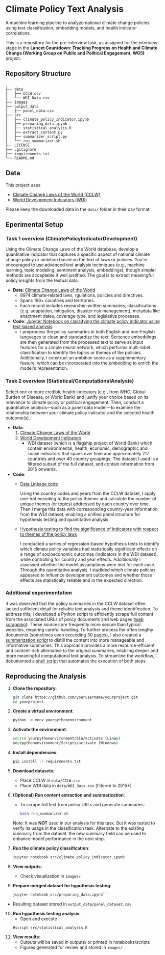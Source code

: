# Climate Policy Text Analysis
A machine learning pipeline to analyze national climate change policies using text classification, embedding models, and health indicator correlations.

This is a repository for the pre-interview task, as assigned for the interview stage in the **Lancet Countdown: Tracking Progress on Health and Climate Change (Working Group on Public and Political Engagement, WG5)** project.

## Repository Structure
    .
    ├── data
    │   ├── CCLW.csv
    │   └── WDI_Data.csv
    ├── images
    ├── output_data
    │   ├── panel_data.csv
    ├── src
    │   ├── climate_policy_indicator.ipynb
    │   ├── preparing_data.ipynb
    │   ├── statistical_analysis.R
    │   ├── extract_content.py
    │   ├── summarizer_script.py
    │   └── run_summarizer.sh
    ├── LICENSE
    ├── .gitignore
    ├── requirements.txt
    └── README.md

## Data
This project uses:

- [Climate Change Laws of the World (CCLW)](https://climate-laws.org/)
- [World Development Indicators (WDI)](https://databank.worldbank.org/source/world-development-indicators)

Please keep the downloaded data in the `data/` folder in their csv format.

## Eperimental Setup
### Task 1 overview (ClimatePolicyIndicatorDevelopment)
Using the Climate Change Laws of the World database, develop a quantitative indicator that captures a specific aspect of national climate change policy or ambition based on the text of laws or policies. You're encouraged to use advanced text analysis techniques (e.g., machine learning, topic modeling, sentiment analysis, embeddings), though simpler methods are acceptable if well justified. The goal is to extract meaningful policy insights from the textual data.

- <b>Data</b>: [Climate Change Laws of the World](./data/#CCLW.csv)
     - 8974 climate-related laws, rgulations, policies and directives.
     - Spans 196+ countries and territories.
     - Each record includes researcher-written summaries, classifications (e.g. adaptation, mitigation, disaster risk management), metadata like enactment dates, coverage type, and legislative processes. 
- <b>Code</b>: [Jupyter Notebook on classifying the climate policy indicator using text-based analysis](./src/#climate_policy_indicator.ipynb)
     - I preprocess the policy summaries in both English and non-English languages to clean and standardize the text. Sentence embeddings are then generated from the processed text to serve as input features for a simple neural network, which performs multi-label classification to identify the topics or themes of the policies. Additionally, I construct an ambition score as a supplementary feature, which can be incorporated into the embedding to enrich the model's representation.

### Task 2 overview (Statistical/ComputationalAnalysis)
Select one or more credible health indicators (e.g., from WHO, Global Burden of Disease, or World Bank) and justify your choice based on its relevance to climate policy or political engagement. Then, conduct a quantitative analysis—such as a panel data model—to examine the relationship between your climate policy indicator and the selected health outcome(s).

- <b>Data</b>:
    1) [Climate Change Laws of the World](./data/#CCLW.csv)
    2) [World Development Indicators](./data/#WDI_Data.csv)
          - WDI dataset (which is a flagship project of World Bank) which contain environmental, health, economic, demographic and social indicators that spans over time and approximately 217 countries and over 40 country groupings. The dataset I used is a filtered subset of the full dataset, and contain information from 2015 onwards.
- <b>Code</b>:
    - [Data Linkage code](./src/#preparing_data.ipynb)
      
      Using the country codes and years from the CCLW dataset, I apply one-hot encoding to the policy themes and calculate the number of unique themes (or topics) addressed by each country over time. Then I merge this data with corresponding country-year information from the WDI dataset, enabling a unified panel structure for hypothesis testing and quantitative analysis.
    - [Hypothesis testing to find the significance of indicators with respect to themes of the policy laws](./src/#statistical_analysis.R)
      
      I conducted a series of regression-based hypothesis tests to identify which climate policy variables had statistically significant effects on a range of socioeconomic outcomes (indicators in the WDI dataset), while controlling for country and year effects. Additiionally I assessed whether the model assumptions were met for each case. Through the quantitative analysis, I studided which climate policies appeared to influence development outcomes and whether those effects are statistically reliable and in the expected direction.
 
### Additional experimentation
It was observed that the policy summaries in the CCLW dataset often lacked sufficient detail for reliable text analysis and theme identification. To address this, I developed a Python script to efficiently scrape full content from the associated URLs of policy documents and web pages ([web scrapping](./src/#extract_content.py)). These sources are frequently more secure than typical websites, requiring careful handling. To further process the often lengthy documents (sometimes even exceeding 30 pages), I also created a [summarization script](./src/#summarizer_script.py) to distill the content into more manageable and informative summaries. This approach provides a more resource-efficient and content-rich alternative to the original summaries, enabling deeper and more meaningful computational text analysis. To streamline the workflow, I documented a [shell script](./src/#run_summarizer.sh) that automates the execution of both steps.

## Reproducing the Analysis

1) **Clone the repository**:
     ```bash
     git clone https://github.com/yourusername/yourproject.git
     cd yourproject
2) **Create a virtual environment**:
     ```bash
     python -m venv yourpythonenvironment
3) **Activate the environment**:
     ```bash
     source yourpythonenvironment/bin/activate (Linux)
     yourpythonenvironment/Scripts/activate (Windows)
4) **Install dependencies**:
     ```bash
     pip install -r requirements.txt
5) **Download datasets**:
     - Place CCLW in ```data/CCLW.csv```
     - Place WDI data in ```data/WDI_Data.csv``` (filtered to 2015+)
6) **(Optional) Run content extraction and summarization**:
     - To scrape full text from policy URLs and generate summaries:
       ```bash
       bash run_summarizer.sh
   Note: It was **NOT** used in our analysis for this task. But it was tested to verify its usage in the classification task. Alternate to the existing summary from the dataset, the new summary field can be used to enhance model performance in the next step.
   
8) **Run the climate policy classification**:
     ```bash
     jupyter notebook src/climate_policy_indicator.ipynb
9) **View outputs**:
     - Check visualization in ```images/```
10) **Prepare merged dataset for hypothesis testing**:
     ```bash
     jupyter notebook src/preparing_data.ipynb```

- Resulting dataset stored in ```output_data/panel_dataset.csv```
10) **Run hypothesis testing analysis**:
     - Open and execute
     ```bash
     Rscript src/statistical_analysis.R
11) **View results**:
     - Outputs will be saved in outputs/ or printed in notebooks/scripts
     - Figures generated for review and stored in ```images/```

   


